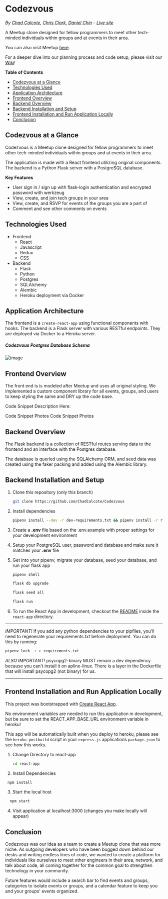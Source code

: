 # Codezvous
*By [Chad Calcote](http://chadcalcote.com/), [Chris Clark](https://percist.github.io/), [Daniel Chin](https://bongochin.github.io/#) - [Live site](https://codezvous.herokuapp.com/)*

A Meetup clone designed for fellow programmers to meet other tech-minded individuals within groups and at events in their area.

You can also visit Meetup [here](https://www.meetup.com/home/).

For a deeper dive into our planning process and code setup, please visit our [Wiki](https://github.com/ChadCalcote/Codezvous/wiki)!

**Table of Contents**
  * [Codezvous at a Glance](#Codezvous-at-a-glance)
  * [Technologies Used](#technologies-used)
  * [Application Architecture](#application-architecture)
  * [Frontend Overview](#frontend-overview)
  * [Backend Overview](#backend-overview)
  * [Backend Installation and Setup](#Backend-Installation-and-Setup)
  * [Frontend Installation and Run Application Locally](#Frontend-Installation-and-Run-Application-Locally)
  * [Conclusion](#conclusion)

## Codezvous at a Glance
Codezvous is a Meetup clone designed for fellow programmers to meet other tech-minded individuals within groups and at events in their area.

The application is made with a React frontend utilizing original components.
The backend is a Python Flask server with a PostgreSQL database.

**Key Features**
* User sign in / sign up with flask-login authentication and encrypted password with werkzeug
* View, create, and join tech groups in your area
* View, create, and RSVP for events of the groups you are a part of
* Comment and see other comments on events

## Technologies Used
* Frontend
  * React
  * Javascript
  * Redux
  * CSS
* Backend
  * Flask
  * Python
  * Postgres
  * SQLAlchemy
  * Alembic
  * Heroku deployment via Docker

## Application Architecture
The frontend is a `create-react-app` using functional components with hooks. The backend is a Flask server with various RESTful endpoints. They are deployed via Docker to a Heroku server.

##### Codezvous Postgres Database Schema
![image](https://user-images.githubusercontent.com/65975008/110401346-a339de00-8036-11eb-842f-8714e64364da.png)


## Frontend Overview
The front end is is modeled after Meetup and uses all original styling. We implemented a custom component library for all events, groups, and users to keep styling the same and DRY up the code base.

Code Snippet Description Here:

Code Snippet Photos
Code Snippet Photos

## Backend Overview
The Flask backend is a collection of RESTful routes serving data to the frontend and an interface with the Postgres database.

The database is queried using the SQLAlchemy ORM, and seed data was created using the faker packing and added using the Alembic library.

## Backend Installation and Setup

1. Clone this repository (only this branch)

   ```bash
   git clone https://github.com/ChadCalcote/Codezvous
   ```

2. Install dependencies

      ```bash
      pipenv install --dev -r dev-requirements.txt && pipenv install -r requirements.txt
      ```

3. Create a **.env** file based on the .env.example with proper settings for your
   development environment

4. Setup your PostgreSQL user, password and database and make sure it matches your **.env** file

5. Get into your pipenv, migrate your database, seed your database, and run your flask app

   ```bash
   pipenv shell
   ```

   ```bash
   flask db upgrade
   ```

   ```bash
   flask seed all
   ```

   ```bash
   flask run
   ```

6. To run the React App in development, checkout the [README](./react-app/README.md) inside the `react-app` directory.

***
*IMPORTANT!*
   If you add any python dependencies to your pipfiles, you'll need to regenerate your requirements.txt before deployment.
   You can do this by running:

   ```bash
   pipenv lock -r > requirements.txt
   ```

*ALSO IMPORTANT!*
   psycopg2-binary MUST remain a dev dependency because you can't install it on apline-linux.
   There is a layer in the Dockerfile that will install psycopg2 (not binary) for us.
***

## Frontend Installation and Run Application Locally

This project was bootstrapped with [Create React App](https://github.com/facebook/create-react-app).

No environment variables are needed to run this application in development, but be sure to set the REACT_APP_BASE_URL environment variable in heroku!

This app will be automatically built when you deploy to heroku, please see the `heroku-postbuild` script in your `express.js` applications `package.json` to see how this works.

1. Change Directory to react-app

   ```bash
   cd react-app
   ```
   
2. Install Dependencies

  ```bash
   npm install
   ```
 
3. Start the local host

 ```bash
   npm start
   ```

4. Visit application at localhost:3000 (changes you make locally will appear)


## Conclusion
Codezvous was our idea as a team to create a Meetup clone that was more niche. As outgoing developers who have been bogged down behind our desks and writing endless lines of code, we wanted to create a platform for individuals like ourselves to meet other engineers in their area, network, and talk about code, all coming together for the common goal to strengthen technology in your community. 

Future features would include a search bar to find events and groups, categories to isolate events or groups, and a calendar feature to keep you and your groups' events organized.
